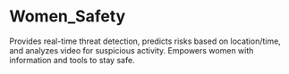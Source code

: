 # Women_Safety
Provides real-time threat detection, predicts risks based on location/time, and analyzes video for suspicious activity. Empowers women with information and tools to stay safe.

